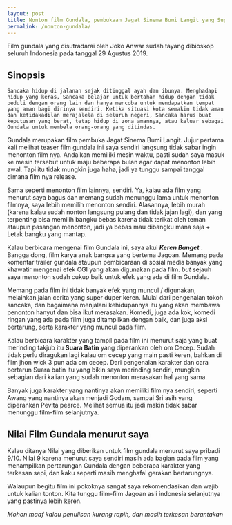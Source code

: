```yaml
---
layout: post
title: Nonton film Gundala, pembukaan Jagat Sinema Bumi Langit yang Super!
permalink: /nonton-gundala/
---
```


<amp-youtube data-videoid="DoETv2wmEWE" layout="responsive" width="480" height="270"></amp-youtube>

Film gundala yang disutradarai oleh Joko Anwar sudah tayang dibioskop seluruh Indonesia pada tanggal 29 Agustus 2019.


## Sinopsis
```
Sancaka hidup di jalanan sejak ditinggal ayah dan ibunya. Menghadapi hidup yang keras, Sancaka belajar untuk bertahan hidup dengan tidak peduli dengan orang lain dan hanya mencoba untuk mendapatkan tempat yang aman bagi dirinya sendiri. Ketika situasi kota semakin tidak aman dan ketidakadilan merajalela di seluruh negeri, Sancaka harus buat keputusan yang berat, tetap hidup di zona amannya, atau keluar sebagai Gundala untuk membela orang-orang yang ditindas.
```

Gundala merupakan film pembuka Jagat Sinema Bumi Langit. Jujur pertama kali melihat teaser film gundala ini saya sendiri langsung tidak sabar ingin menonton film nya. Andaikan memiliki mesin waktu, pasti sudah saya masuk ke mesin tersebut untuk maju beberapa bulan agar dapat menonton lebih awal. Tapi itu tidak mungkin juga haha, jadi ya tunggu sampai tanggal dimana film nya release.

Sama seperti menonton film lainnya, sendiri. Ya, kalau ada film yang menurut saya bagus dan memang sudah menunggu lama untuk menonton filmnya, saya lebih memilih menonton sendiri. Alasannya, lebih murah (karena kalau sudah nonton langsung pulang dan tidak jajan lagi), dan yang terpenting bisa memilih bangku bebas karena tidak terikat oleh teman ataupun pasangan menonton, jadi ya bebas mau dibangku mana saja + Letak bangku yang mantap.

Kalau berbicara mengenai film Gundala ini, saya akui **_Keren Banget_** . Bangga dong, film karya anak bangsa yang bertema Jagoan. Memang pada komentar trailer gundala ataupun pembicaraan di sosial media banyak yang khawatir mengenai efek CGI yang akan digunakan pada film. _but_ sejauh saya menonton sudah cukup baik untuk efek yang ada di film Gundala.

Memang pada film ini tidak banyak efek yang muncul / digunakan, melainkan jalan cerita yang super duper keren. Mulai dari pengenalan tokoh sancaka, dan bagaimana menjalani kehidupannya itu yang akan membawa penonton hanyut dan bisa ikut merasakan. Komedi, juga ada kok, komedi ringan yang ada pada film juga ditampilkan dengan baik, dan juga aksi bertarung, serta karakter yang muncul pada film.

Kalau berbicara karakter yang tampil pada film ini menurut saja yang buat merinding takjub itu **Suara Batin** yang diperankan oleh om Cecep. Sudah tidak perlu diragukan lagi kalau om cecep yang main pasti keren, bahkan di film jhon wick 3 pun ada om cecep. Dari pengenalan karakter dan cara bertarun Suara batin itu yang bikin saya merinding sendiri, mungkin sebagian dari kalian yang sudah menonton merasakan hal yang sama.

Banyak juga karakter yang nantinya akan memiliki film nya sendiri, seperti Awang yang nantinya akan menjadi Godam, sampai Sri asih yang diperankan Pevita pearce. Melihat semua itu jadi makin tidak sabar menunggu film-film selanjutnya.

## Nilai Film Gundala menurut saya

Kalau ditanya Nilai yang diberikan untuk film gundala menurut saya pribadi 9/10. Nilai 9 karena menurut saya sendiri masih ada bagian pada film yang menampilkan pertarungan Gundala dengan beberapa karakter yang terkesan sepi, dan kaku seperti masih menghafal gerakan bertarungnya.

Walaupun begitu film ini pokoknya sangat saya rekomendasikan dan wajib untuk kalian tonton. Kita tunggu film-film Jagoan asli indonesia selanjutnya yang pastinya lebih keren.



_Mohon maaf kalau penulisan kurang rapih, dan masih terkesan berantakan_